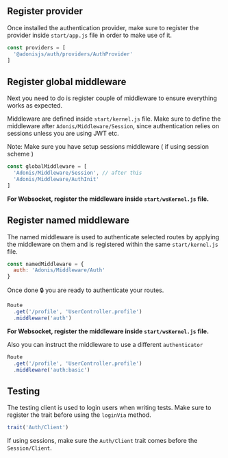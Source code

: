 ## Register provider

Once installed the authentication provider, make sure to register the provider inside `start/app.js` file in order to make use of it.

```js
const providers = [
  '@adonisjs/auth/providers/AuthProvider'
]
```

## Register global middleware

Next you need to do is register couple of middleware to ensure everything works as expected.

Middleware are defined inside `start/kernel.js` file. Make sure to define the middleware after `Adonis/Middleware/Session`, since authentication relies on sessions unless you are using JWT etc.

Note: Make sure you have setup sessions middleware ( if using session scheme )

```js
const globalMiddleware = [
  'Adonis/Middleware/Session', // after this
  'Adonis/Middleware/AuthInit'
]
```

**For Websocket, register the middleware inside `start/wsKernel.js` file.**

## Register named middleware

The named middleware is used to authenticate selected routes by applying the middleware on them and is registered within the same `start/kernel.js` file.

```js
const namedMiddleware = {
  auth: 'Adonis/Middleware/Auth'
}
```

Once done 🔒 you are ready to authenticate your routes.

```js
Route
  .get('/profile', 'UserController.profile')
  .middleware('auth')
```
**For Websocket, register the middleware inside `start/wsKernel.js` file.**

Also you can instruct the middleware to use a different `authenticator`

```js
Route
  .get('/profile', 'UserController.profile')
  .middleware('auth:basic')
```

## Testing

The testing client is used to login users when writing tests. Make sure to register the trait before using the `loginVia` method.

```js
trait('Auth/Client')
```

If using sessions, make sure the `Auth/Client` trait comes before the `Session/Client`.


